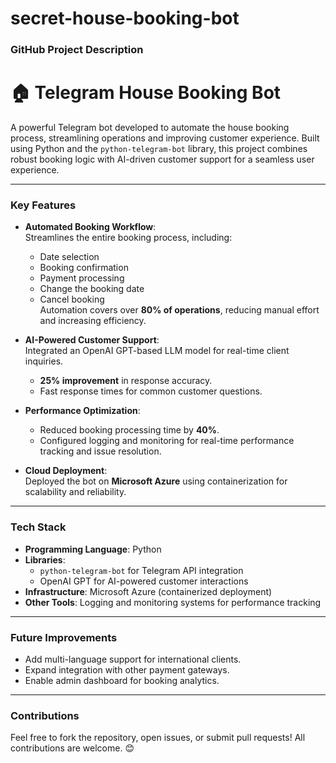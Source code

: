 # secret-house-booking-bot

### **GitHub Project Description**

# 🏠 Telegram House Booking Bot

A powerful Telegram bot developed to automate the house booking process, streamlining operations and improving customer experience. Built using Python and the `python-telegram-bot` library, this project combines robust booking logic with AI-driven customer support for a seamless user experience.

---

### **Key Features**

- **Automated Booking Workflow**:  
  Streamlines the entire booking process, including:
  - Date selection
  - Booking confirmation
  - Payment processing
  - Change the booking date
  - Cancel booking  
  Automation covers over **80% of operations**, reducing manual effort and increasing efficiency.  

- **AI-Powered Customer Support**:  
  Integrated an OpenAI GPT-based LLM model for real-time client inquiries.  
  - **25% improvement** in response accuracy.  
  - Fast response times for common customer questions.

- **Performance Optimization**:  
  - Reduced booking processing time by **40%**.  
  - Configured logging and monitoring for real-time performance tracking and issue resolution.  

- **Cloud Deployment**:  
  Deployed the bot on **Microsoft Azure** using containerization for scalability and reliability.  

---

### **Tech Stack**

- **Programming Language**: Python
- **Libraries**: 
  - `python-telegram-bot` for Telegram API integration
  - OpenAI GPT for AI-powered customer interactions
- **Infrastructure**: Microsoft Azure (containerized deployment)
- **Other Tools**: Logging and monitoring systems for performance tracking
---

### **Future Improvements**

- Add multi-language support for international clients.  
- Expand integration with other payment gateways.  
- Enable admin dashboard for booking analytics.

---

### **Contributions**

Feel free to fork the repository, open issues, or submit pull requests! All contributions are welcome. 😊
